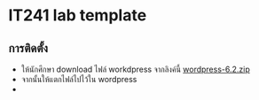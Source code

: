 # IT241 lab template

## การติดตั้ง

- ให้นักศึกษา download ไฟล์ workdpress จากลิงค์นี้ [wordpress-6.2.zip](https://itsci.mju.ac.th/~watcharin/downloads/it241/wordpress-6.2.zip)
- จากนั้นให้แตกไฟล์ไปไว้ใน wordpress
-
